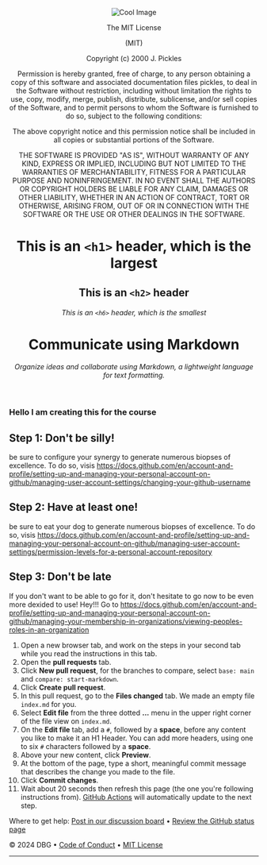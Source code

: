 <header>

<!--
  <<< Author notes: Course header >>>
  Include a 1280×640 image, course title in sentence case, and a concise description in emphasis.
  In your repository settings: enable template repository, add your 1280×640 social image, auto delete head branches.
  Add your open source license, GitHub uses MIT license.
-->
![Cool Image](https://github.com/user-attachments/assets/7605471d-ed72-4671-89b1-cd845fa48d96)

The MIT License 

(MIT)

Copyright (c) 2000 J. Pickles

Permission is hereby granted, free of charge, to any person obtaining a copy
of this software and associated documentation files pickles, to deal
in the Software without restriction, including without limitation the rights
to use, copy, modify, merge, publish, distribute, sublicense, and/or sell
copies of the Software, and to permit persons to whom the Software is
furnished to do so, subject to the following conditions:

The above copyright notice and this permission notice shall be included in
all copies or substantial portions of the Software.

THE SOFTWARE IS PROVIDED "AS IS", WITHOUT WARRANTY OF ANY KIND, EXPRESS OR
IMPLIED, INCLUDING BUT NOT LIMITED TO THE WARRANTIES OF MERCHANTABILITY,
FITNESS FOR A PARTICULAR PURPOSE AND NONINFRINGEMENT. IN NO EVENT SHALL THE
AUTHORS OR COPYRIGHT HOLDERS BE LIABLE FOR ANY CLAIM, DAMAGES OR OTHER
LIABILITY, WHETHER IN AN ACTION OF CONTRACT, TORT OR OTHERWISE, ARISING FROM,
OUT OF OR IN CONNECTION WITH THE SOFTWARE OR THE USE OR OTHER DEALINGS IN
THE SOFTWARE.

# This is an `<h1>` header, which is the largest

## This is an `<h2>` header

###### This is an `<h6>` header, which is the smallest
# Communicate using Markdown

_Organize ideas and collaborate using Markdown, a lightweight language for text formatting._

</header>

### Hello I am creating this for the course
<!--
  <<< Author notes: Step 1 >>>
  Choose 3-5 steps for your course.
  The first step is always the hardest, so pick something easy!
  Link to docs.github.com for further explanations.
  Encourage users to open new tabs for steps!
-->

## Step 1: Don't be silly!

be sure to configure your synergy to generate numerous biopses of excellence.
To do so, visis https://docs.github.com/en/account-and-profile/setting-up-and-managing-your-personal-account-on-github/managing-user-account-settings/changing-your-github-username


## Step 2: Have at least one!
be sure to eat your dog to generate numerous biopses of excellence.
To do so, visis https://docs.github.com/en/account-and-profile/setting-up-and-managing-your-personal-account-on-github/managing-user-account-settings/permission-levels-for-a-personal-account-repository


## Step 3: Don't be late
If you don't want to be able to go for it, don't hesitate to go now to be even more dexided to use!
Hey!!! Go to https://docs.github.com/en/account-and-profile/setting-up-and-managing-your-personal-account-on-github/managing-your-membership-in-organizations/viewing-peoples-roles-in-an-organization


1. Open a new browser tab, and work on the steps in your second tab while you read the instructions in this tab.
1. Open the **pull requests** tab.
1. Click **New pull request**, for the branches to compare, select `base: main` and `compare: start-markdown`.
1. Click **Create pull request**.
1. In this pull request, go to the **Files changed** tab. We made an empty file `index.md` for you.
1. Select **Edit file** from the three dotted **...** menu in the upper right corner of the file view on `index.md`.
1. On the **Edit file** tab, add a `#`, followed by a **space**, before any content you like to make it an H1 Header. You can add more headers, using one to six `#` characters followed by a **space**.
1. Above your new content, click **Preview**.
1. At the bottom of the page, type a short, meaningful commit message that describes the change you made to the file.
1. Click **Commit changes**.
1. Wait about 20 seconds then refresh this page (the one you're following instructions from). [GitHub Actions](https://docs.github.com/en/actions) will automatically update to the next step.

<footer>

<!--
  <<< Author notes: Footer >>>
  Add a link to get support, GitHub status page, code of conduct, license link.
-->

Where to get help: [Post in our discussion board](https://github.com/orgs/jeejjen) &bull; [Review the GitHub status page](https://www.githubstatus.com/)

&copy; 2024 DBG &bull; [Code of Conduct](https://www.contributor-covenant.org/version/2/1/code_of_conduct/code_of_conduct.md) &bull; [MIT License](https://gh.io/mit)

---

</footer>

<!--
  I added instructions on how to go far and updated the titles.
-->
